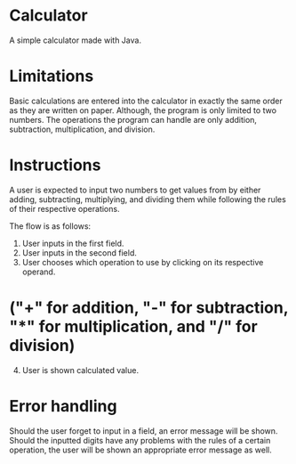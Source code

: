 # Calculator
A simple calculator made with Java.

# Limitations
Basic calculations are entered into the calculator in exactly the same order as they are written on paper. Although, the program is only limited to two numbers. The operations the program can handle are only addition, subtraction, multiplication, and division. 

# Instructions
A user is expected to input two numbers to get values from by either adding, subtracting, multiplying, and dividing them while following the rules of their respective operations.

The flow is as follows:
1. User inputs in the first field.
2. User inputs in the second field.
3. User chooses which operation to use by clicking on its respective operand. 
  # ("+" for addition, "-" for subtraction, "*" for multiplication, and "/" for division)
4. User is shown calculated value. 

# Error handling
Should the user forget to input in a field, an error message will be shown. Should the inputted digits have any problems with the rules of a certain operation, the user will be shown an appropriate error message as well.



